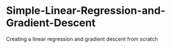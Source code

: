 # Simple-Linear-Regression-and-Gradient-Descent
Creating a linear regression and gradient descent from scratch

